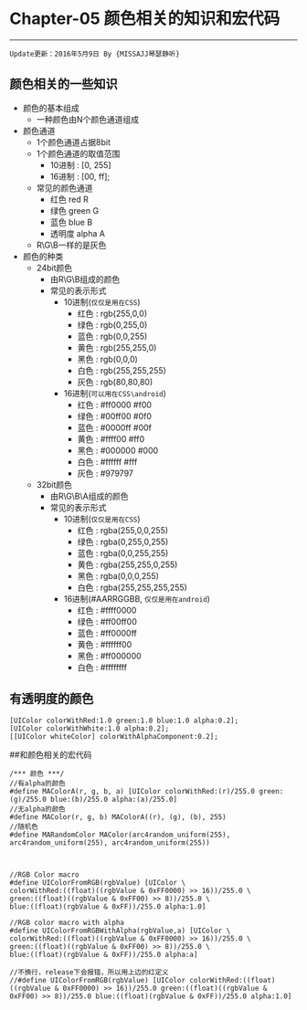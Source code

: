 # Chapter-05 颜色相关的知识和宏代码
---
```objc
Update更新：2016年5月9日 By {MISSAJJ琴瑟静听}
```
## 颜色相关的一些知识
- 颜色的基本组成
    - 一种颜色由N个颜色通道组成
- 颜色通道
    - 1个颜色通道占据8bit
    - 1个颜色通道的取值范围
        - 10进制 : [0, 255]
        - 16进制 : [00, ff];
    - 常见的颜色通道
        - 红色 red R
        - 绿色 green G
        - 蓝色 blue B
        - 透明度 alpha A
    -  R\G\B一样的是灰色
- 颜色的种类
    - 24bit颜色
        - 由R\G\B组成的颜色
        - 常见的表示形式
            - 10进制(`仅仅是用在CSS`)
                - 红色 : rgb(255,0,0)
                - 绿色 : rgb(0,255,0)
                - 蓝色 : rgb(0,0,255)
                - 黄色 : rgb(255,255,0)
                - 黑色 : rgb(0,0,0)
                - 白色 : rgb(255,255,255)
                - 灰色 : rgb(80,80,80)
            - 16进制(`可以用在CSS\android`)
                - 红色 : #ff0000  #f00
                - 绿色 : #00ff00  #0f0
                - 蓝色 : #0000ff  #00f
                - 黄色 : #ffff00  #ff0
                - 黑色 : #000000  #000
                - 白色 : #ffffff  #fff
                - 灰色 : #979797
    - 32bit颜色
        - 由R\G\B\A组成的颜色
        - 常见的表示形式
            - 10进制(`仅仅是用在CSS`)
                - 红色 : rgba(255,0,0,255)
                - 绿色 : rgba(0,255,0,255)
                - 蓝色 : rgba(0,0,255,255)
                - 黄色 : rgba(255,255,0,255)
                - 黑色 : rgba(0,0,0,255)
                - 白色 : rgba(255,255,255,255)
            - 16进制(#AARRGGBB,  `仅仅是用在android`)
                - 红色 : #ffff0000
                - 绿色 : #ff00ff00
                - 蓝色 : #ff0000ff
                - 黄色 : #ffffff00
                - 黑色 : #ff000000
                - 白色 : #ffffffff


## 有透明度的颜色
```objc
[UIColor colorWithRed:1.0 green:1.0 blue:1.0 alpha:0.2];
[UIColor colorWithWhite:1.0 alpha:0.2];
[[UIColor whiteColor] colorWithAlphaComponent:0.2];
```

##和颜色相关的宏代码

```objc
/*** 颜色 ***/
//有alpha的颜色
#define MAColorA(r, g, b, a) [UIColor colorWithRed:(r)/255.0 green:(g)/255.0 blue:(b)/255.0 alpha:(a)/255.0]
//无alpha的颜色
#define MAColor(r, g, b) MAColorA((r), (g), (b), 255)
//随机色
#define MARandomColor MAColor(arc4random_uniform(255), arc4random_uniform(255), arc4random_uniform(255))



//RGB Color macro
#define UIColorFromRGB(rgbValue) [UIColor \
colorWithRed:((float)((rgbValue & 0xFF0000) >> 16))/255.0 \
green:((float)((rgbValue & 0xFF00) >> 8))/255.0 \
blue:((float)(rgbValue & 0xFF))/255.0 alpha:1.0]

//RGB color macro with alpha
#define UIColorFromRGBWithAlpha(rgbValue,a) [UIColor \
colorWithRed:((float)((rgbValue & 0xFF0000) >> 16))/255.0 \
green:((float)((rgbValue & 0xFF00) >> 8))/255.0 \
blue:((float)(rgbValue & 0xFF))/255.0 alpha:a]

//不换行，release下会报错，所以用上边的红定义
//#define UIColorFromRGB(rgbValue) [UIColor colorWithRed:((float)((rgbValue & 0xFF0000) >> 16))/255.0 green:((float)((rgbValue & 0xFF00) >> 8))/255.0 blue:((float)(rgbValue & 0xFF))/255.0 alpha:1.0]
```